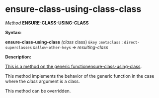 ensure-class-using-class-class
==============================

[*Method* **ENSURE-CLASS-USING-CLASS**]()

**Syntax:**

**ensure-class-using-class** *(class* class) `&key` `:metaclass` `:direct-superclasses` `&allow-other-keys` => *resulting-class*

**Description:**

[This is a method on the generic function]()[ensure-class-using-class](ensure-class-using-class.md).

This method implements the behavior of the generic function in the case where the *class* argument is a class.

This method can be overridden.
